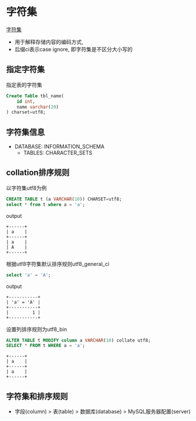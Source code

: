 # 字符集

[字符集](../概念知识/Characters_Code.md)

- 用于解释存储内容的编码方式, 
- 后缀ci表示case ignore, 即字符集是不区分大小写的

## 指定字符集

指定表的字符集

```sql
Create Table tbl_name(
    id int,
    name varchar(20)
) charset=utf8;
```

## 字符集信息

- DATABASE: INFORMATION_SCHEMA
  - TABLES: CHARACTER_SETS

## collation排序规则

以字符集utf8为例

```sql
CREATE TABLE t (a VARCHAR(10)) CHARSET=utf8;
select * from t where a = 'a';
```

output

```shell
+------+
| a    |
+------+
| a    |
| A    |
+------+
```
根据utf8字符集默认排序规则utf8_general_ci

```sql
select 'a' = 'A';
```

output

```shell
+-----------+
| 'a' = 'A' |
+-----------+
|         1 |
+-----------+
```

设置列排序规则为utf8_bin

```sql
ALTER TABLE t MODIFY column a VARCHAR(10) collate utf8;
SELECT * FROM t WHERE a = 'a';
```

```shell
+------+
| a    |
+------+
| a    |
+------+
```

## 字符集和排序规则

- 字段(column) > 表(table) > 数据库(database) > MySQL服务器配置(server)
